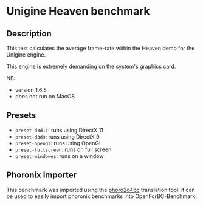 # Unigine Heaven benchmark

## Description

This test calculates the average frame-rate within the Heaven demo for the
Unigine engine.

This engine is extremely demanding on the system's graphics card.

NB:
- version 1.6.5
- does not run on MacOS

## Presets

- `preset-d3d11`: runs using DirectX 11
- `preset-d3d9`: runs using DirectX 9
- `preset-opengl`: runs using OpenGL
- `preset-fullscreen`: runs on full screen
- `preset-windowes`: runs on a window

## Phoronix importer

This benchmark was imported using the
[phoro2o4bc](https://github.com/Open-ForBC/phoronix-benchs) translation tool: it
can be used to easily import phoronix benchmarks into OpenForBC-Benchmark.
